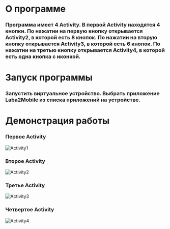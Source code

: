 # О программе
### Программа имеет 4 Activity. В первой Activity находятся 4 кнопки. По нажатии на первую кнопку открывается Activity2, в которой есть 8 кнопок. По нажатии на вторую кнопку открывается Activity3, в которой есть 6 кнопок. По нажатии на третью кнопку открывается Activity4, в которой есть одна кнопка с иконкой.
# Запуск программы
### Запустить виртуальное устройство. Выбрать приложение Laba2Mobile из списка приложений на устройстве.
# Демонстрация работы
### Первое Activity
![Activity1](https://github.com/user-attachments/assets/88a1c316-a402-4ffd-9117-2a9f56fc8d47)
### Второе Activity
![Activity2](https://github.com/user-attachments/assets/095e0f52-fffd-4e07-b53c-d90f69b73e4d)
### Третье Activity
![Activity3](https://github.com/user-attachments/assets/6f79551d-319e-4a8e-9f2b-0a638ca95b60)
### Четвертое Activity
![Activity4](https://github.com/user-attachments/assets/8552f1b1-ffd4-43d0-9907-60c832041b47)

